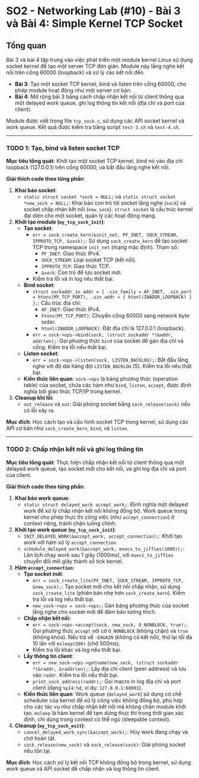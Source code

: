 # SO2 - Networking Lab (#10) - Bài 3 và Bài 4: Simple Kernel TCP Socket

## Tổng quan

Bài 3 và bài 4 tập trung vào việc phát triển một module kernel Linux sử dụng socket kernel để tạo một server TCP đơn giản. Module này lắng nghe kết nối trên cổng 60000 (loopback) và xử lý các kết nối đến.

- **Bài 3**: Tạo một socket TCP kernel, bind và listen trên cổng 60000, cho phép module hoạt động như một server cơ bản.
- **Bài 4**: Mở rộng bài 3 bằng cách chấp nhận kết nối từ client thông qua một delayed work queue, ghi log thông tin kết nối (địa chỉ và port của client).

Module được viết trong file `tcp_sock.c`, sử dụng các API socket kernel và work queue. Kết quả được kiểm tra bằng script `test-3.sh` và `test-4.sh`.

---

### **TODO 1: Tạo, bind và listen socket TCP**
**Mục tiêu tổng quát**: Khởi tạo một socket TCP kernel, bind nó vào địa chỉ loopback (127.0.0.1) trên cổng 60000, và bắt đầu lắng nghe kết nối.

**Giải thích code theo từng phần**:
1. **Khai báo socket**:
    - `static struct socket *sock = NULL;` và `static struct socket *new_sock = NULL;`: Khai báo con trỏ tới socket lắng nghe (`sock`) và socket chấp nhận kết nối (`new_sock`). `struct socket` là cấu trúc kernel đại diện cho một socket, quản lý các hoạt động mạng.
2. **Khởi tạo module (`my_tcp_sock_init`)**:
    - **Tạo socket**:
        - `err = sock_create_kern(&init_net, PF_INET, SOCK_STREAM, IPPROTO_TCP, &sock);`: Sử dụng `sock_create_kern` để tạo socket TCP trong namespace `init_net` (mạng mặc định). Tham số:
            - `PF_INET`: Giao thức IPv4.
            - `SOCK_STREAM`: Loại socket TCP (kết nối).
            - `IPPROTO_TCP`: Giao thức TCP.
            - `&sock`: Con trỏ để lưu socket mới.
        - Kiểm tra lỗi và in log nếu thất bại.
    - **Bind socket**:
        - `struct sockaddr_in addr = { .sin_family = AF_INET, .sin_port = htons(MY_TCP_PORT), .sin_addr = { htonl(INADDR_LOOPBACK) } };`: Cấu trúc địa chỉ:
            - `AF_INET`: Giao thức IPv4.
            - `htons(MY_TCP_PORT)`: Chuyển cổng 60000 sang network byte order.
            - `htonl(INADDR_LOOPBACK)`: Đặt địa chỉ là 127.0.0.1 (loopback).
        - `err = sock->ops->bind(sock, (struct sockaddr *)&addr, addrlen);`: Gọi phương thức `bind` của socket để gán địa chỉ và cổng. Kiểm tra lỗi nếu thất bại.
    - **Listen socket**:
        - `err = sock->ops->listen(sock, LISTEN_BACKLOG);`: Bắt đầu lắng nghe với độ dài hàng đợi `LISTEN_BACKLOG` (5). Kiểm tra lỗi nếu thất bại.
    - **Kiến thức liên quan**: `sock->ops` là bảng phương thức (operation table) của socket, chứa các hàm như `bind`, `listen`, `accept`, được định nghĩa bởi giao thức TCP/IP trong kernel.
3. **Cleanup khi lỗi**:
    - `out_release` và `out`: Giải phóng socket bằng `sock_release(sock)` nếu có lỗi xảy ra.

**Mục đích**: Học cách tạo và cấu hình socket TCP trong kernel, sử dụng các API cơ bản như `sock_create_kern`, `bind`, và `listen`.

---

### **TODO 2: Chấp nhận kết nối và ghi log thông tin**
**Mục tiêu tổng quát**: Thực hiện chấp nhận kết nối từ client thông qua một delayed work queue, tạo socket mới cho kết nối, và ghi log địa chỉ và port của client.

**Giải thích code theo từng phần**:
1. **Khai báo work queue**:
    - `static struct delayed_work accept_work;`: Định nghĩa một delayed work để xử lý chấp nhận kết nối không đồng bộ. Work queue trong kernel cho phép thực thi công việc (như `accept_connection`) ở context riêng, tránh chặn luồng chính.
2. **Khởi tạo work queue (`my_tcp_sock_init`)**:
    - `INIT_DELAYED_WORK(&accept_work, accept_connection);`: Khởi tạo work với hàm xử lý `accept_connection`.
    - `schedule_delayed_work(&accept_work, msecs_to_jiffies(1000));`: Lên lịch chạy work sau 1 giây (1000ms), với `msecs_to_jiffies` chuyển đổi mili giây thành số tick kernel.
3. **Hàm `accept_connection`**:
    - **Tạo socket mới**:
        - `err = sock_create_lite(PF_INET, SOCK_STREAM, IPPROTO_TCP, &new_sock);`: Tạo socket mới cho kết nối chấp nhận, sử dụng `sock_create_lite` (phiên bản nhẹ hơn `sock_create_kern`). Kiểm tra lỗi và log nếu thất bại.
        - `new_sock->ops = sock->ops;`: Gán bảng phương thức của socket lắng nghe cho socket mới để đảm bảo tương thích.
    - **Chấp nhận kết nối**:
        - `err = sock->ops->accept(sock, new_sock, O_NONBLOCK, true);`: Gọi phương thức `accept` với cờ `O_NONBLOCK` (không chặn) và `true` (không khóa). Nếu trả về `-EAGAIN` (không có kết nối), thử lại tối đa 10 lần với `msleep(500)` (chờ 500ms).
        - Kiểm tra lỗi khác và log nếu thất bại.
    - **Lấy thông tin client**:
        - `err = new_sock->ops->getname(new_sock, (struct sockaddr *)&raddr, &raddrlen);`: Lấy địa chỉ client (peer address) và lưu vào `raddr`. Kiểm tra lỗi nếu thất bại.
        - `print_sock_address(raddr);`: Gọi macro in log địa chỉ và port client (dạng `%pI4:%d`, ví dụ: `127.0.0.1:60001`).
    - **Kiến thức liên quan**: Work queue (`delayed_work`) sử dụng cơ chế scheduler của kernel để xử lý công việc không đồng bộ, phù hợp cho các tác vụ như chấp nhận kết nối mà không chặn module khởi tạo. `msleep` là hàm kernel để tạm dừng thực thi trong thời gian xác định, chỉ dùng trong context có thể ngủ (sleepable context).
4. **Cleanup (`my_tcp_sock_exit`)**:
    - `cancel_delayed_work_sync(&accept_work);`: Hủy work đang chạy và chờ hoàn tất.
    - `sock_release(new_sock)` và `sock_release(sock)`: Giải phóng socket nếu tồn tại.

**Mục đích**: Học cách xử lý kết nối TCP không đồng bộ trong kernel, sử dụng work queue và API socket để chấp nhận và log thông tin client.
